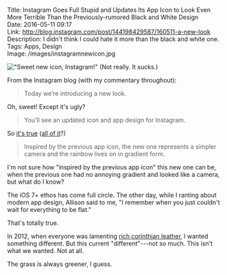 Title: Instagram Goes Full Stupid and Updates Its App Icon to Look Even More Terrible Than the Previously-rumored Black and White Design  
Date: 2016-05-11 09:17  
Link: http://blog.instagram.com/post/144198429587/160511-a-new-look  
Description: I didn't think I could hate it more than the black and white one.  
Tags: Apps, Design  
Image: /images/instagramnewicon.jpg  

!["Sweet new icon, Instagram!" (Not really. It sucks.)][1]

From the Instagram blog (with my commentary throughout):

> Today we’re introducing a new look.

Oh, sweet! Except it's ugly?

> You’ll see an updated icon and app design for Instagram.

So [it's true][2] ([all of it][3]?)

> Inspired by the previous app icon, the new one represents a simpler camera and the rainbow lives on in gradient form.

I'm not sure how "inspired by the previous app icon" this new one can be, when the previous one had no annoying gradient and looked like a camera, but what do I know?

The iOS 7+ ethos has come full circle. The other day, while I ranting about modern app design, Allison said to me, "I remember when you just couldn't wait for everything to be flat."

That's totally true.

In 2012, when everyone was lamenting [rich corinthian leather][4], I wanted something different. But this current "different"---not so much. This isn't what we wanted. Not at all.

The grass is always greener, I guess.

[1]: /images/instagramnewicon.jpg "Instagram's new icon"
[2]: /2016/4/26/instagram-is-testing-a-new-black-and-white-design "My post on Instagram changing its app icon"
[3]: http://geekxgirls.com/images/hansolomemes/han-solo-force-awakens-memes-03.jpg "The Force Awakens meme"
[4]: http://daringfireball.net/2013/01/the_trend_against_skeuomorphism "Gruber on skeumorphism"